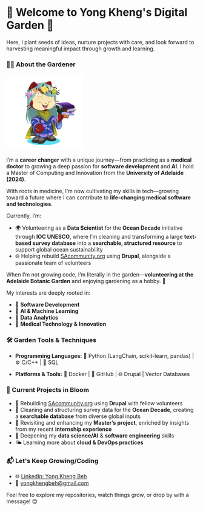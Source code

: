 # 🌱 Welcome to Yong Kheng's Digital Garden 🌿

Here, I plant seeds of ideas, nurture projects with care, and look forward to harvesting meaningful impact through growth and learning.

### 👨‍💻 About the Gardener
<img src="octocat-1750481765474.png" alt="My Octocat" width="200"/>

I’m a **career changer** with a unique journey—from practicing as a **medical doctor** to growing a deep passion for **software development** and **AI**. I hold a Master of Computing and Innovation from the **University of Adelaide (2024)**.

With roots in medicine, I’m now cultivating my skills in tech—growing toward a future where I can contribute to **life-changing medical software and technologies**.

Currently, I’m:

* 🌍 Volunteering as a **Data Scientist** for the **Ocean Decade** initiative through **IOC UNESCO**, where I’m cleaning and transforming a large **text-based survey database** into a **searchable, structured resource** to support global ocean sustainability
* 🌐 Helping rebuild [SAcommunity.org](https://sacommunity.org/) using **Drupal**, alongside a passionate team of volunteers

When I’m not growing code, I’m literally in the garden—**volunteering at the Adelaide Botanic Garden** and enjoying gardening as a hobby. 🌿

My interests are deeply rooted in:

* 🌾 **Software Development**
* 🌻 **AI & Machine Learning**
* 🌸 **Data Analytics**
* 🌿 **Medical Technology & Innovation**

### 🛠️ Garden Tools & Techniques

* **Programming Languages:**
  🐍 Python (LangChain, scikit-learn, pandas) | ⚙️ C/C++ | 🧠 SQL

* **Platforms & Tools:**
  🐳 Docker | 🐙 GitHub | 🌐 Drupal | Vector Databases

### 🚧 Current Projects in Bloom

* 🌼 Rebuilding [SAcommunity.org](https://sacommunity.org/) using **Drupal** with fellow volunteers
* 🌊 Cleaning and structuring survey data for the **Ocean Decade**, creating a **searchable database** from diverse global inputs
* 🌱 Revisiting and enhancing my **Master’s project**, enriched by insights from my recent **internship experience**
* 🌻 Deepening my **data science/AI** & **software engineering** skills
* 🌤️ Learning more about **cloud & DevOps practices**



### 📬 Let's Keep Growing/Coding

* 🌐 [LinkedIn: Yong Kheng Beh](https://www.linkedin.com/in/yong-kheng-beh)
* 📧 [yongkhengbeh@gmail.com](mailto:yongkhengbeh@gmail.com)

Feel free to explore my repositories, watch things grow, or drop by with a message! 😊
